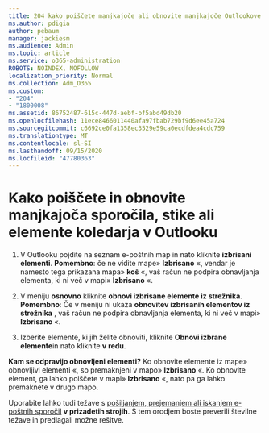 ```yaml
---
title: 204 kako poiščete manjkajoče ali obnovite manjkajoče Outlookove pošte, koledar ali stike
ms.author: pdigia
author: pebaum
manager: jackiesm
ms.audience: Admin
ms.topic: article
ms.service: o365-administration
ROBOTS: NOINDEX, NOFOLLOW
localization_priority: Normal
ms.collection: Adm_O365
ms.custom:
- "204"
- "1800008"
ms.assetid: 86752487-615c-447d-aebf-bf5abd49db20
ms.openlocfilehash: 11ece8466011440afa97fbab729bf9d6ee45a724
ms.sourcegitcommit: c6692ce0fa1358ec3529e59ca0ecdfdea4cdc759
ms.translationtype: MT
ms.contentlocale: sl-SI
ms.lasthandoff: 09/15/2020
ms.locfileid: "47780363"
---
```

# <a name="how-to-find-and-recover-missing-messages-contacts-or-calendar-items-in-outlook"></a>Kako poiščete in obnovite manjkajoča sporočila, stike ali elemente koledarja v Outlooku

1. V Outlooku pojdite na seznam e-poštnih map in nato kliknite **izbrisani elementi**. **Pomembno**: če ne vidite mape» **Izbrisano** «, vendar je namesto tega prikazana mapa» **koš** «, vaš račun ne podpira obnavljanja elementa, ki ni več v mapi» **Izbrisano** «.

2. V meniju **osnovno** kliknite **obnovi izbrisane elemente iz strežnika**. **Pomembno**: Če v meniju ni ukaza **obnovitev izbrisanih elementov iz strežnika** , vaš račun ne podpira obnavljanja elementa, ki ni več v mapi» **Izbrisano** «.

3. Izberite elemente, ki jih želite obnoviti, kliknite **Obnovi izbrane elemente**in nato kliknite **v redu**.

**Kam se odpravijo obnovljeni elementi?** Ko obnovite elemente iz mape» obnovljivi elementi «, so premaknjeni v mapo» **Izbrisano** «. Ko obnovite element, ga lahko poiščete v mapi» **Izbrisano** «, nato pa ga lahko premaknete v drugo mapo.

Uporabite lahko tudi težave s [pošiljanjem, prejemanjem ali iskanjem e-poštnih sporočil](https://aka.ms/SaRA-OutlookSendReceive) **v prizadetih strojih**. S tem orodjem boste preverili številne težave in predlagali možne rešitve.
